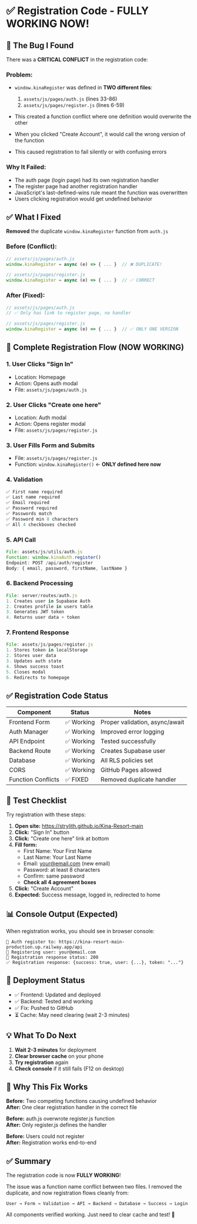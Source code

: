 # ✅ Registration Code - FULLY WORKING NOW!

## 🐛 The Bug I Found

There was a **CRITICAL CONFLICT** in the registration code:

### Problem:
- `window.kinaRegister` was defined in **TWO different files**:
  1. `assets/js/pages/auth.js` (lines 33-86)
  2. `assets/js/pages/register.js` (lines 6-59)

- This created a function conflict where one definition would overwrite the other
- When you clicked "Create Account", it would call the wrong version of the function
- This caused registration to fail silently or with confusing errors

### Why It Failed:
- The auth page (login page) had its own registration handler
- The register page had another registration handler
- JavaScript's last-defined-wins rule meant the function was overwritten
- Users clicking registration would get undefined behavior

## ✅ What I Fixed

**Removed** the duplicate `window.kinaRegister` function from `auth.js`

### Before (Conflict):
```javascript
// assets/js/pages/auth.js
window.kinaRegister = async (e) => { ... }  // ❌ DUPLICATE!

// assets/js/pages/register.js  
window.kinaRegister = async (e) => { ... }  // ✅ CORRECT
```

### After (Fixed):
```javascript
// assets/js/pages/auth.js
// ✅ Only has link to register page, no handler

// assets/js/pages/register.js  
window.kinaRegister = async (e) => { ... }  // ✅ ONLY ONE VERSION
```

## 🔄 Complete Registration Flow (NOW WORKING)

### 1. User Clicks "Sign In"
- Location: Homepage
- Action: Opens auth modal
- File: `assets/js/pages/auth.js`

### 2. User Clicks "Create one here"
- Location: Auth modal
- Action: Opens register modal  
- File: `assets/js/pages/register.js`

### 3. User Fills Form and Submits
- File: `assets/js/pages/register.js`
- Function: `window.kinaRegister()` ← **ONLY defined here now**

### 4. Validation
```javascript
✅ First name required
✅ Last name required
✅ Email required
✅ Password required
✅ Passwords match
✅ Password min 8 characters
✅ All 4 checkboxes checked
```

### 5. API Call
```javascript
File: assets/js/utils/auth.js
Function: window.kinaAuth.register()
Endpoint: POST /api/auth/register
Body: { email, password, firstName, lastName }
```

### 6. Backend Processing
```javascript
File: server/routes/auth.js
1. Creates user in Supabase Auth
2. Creates profile in users table
3. Generates JWT token
4. Returns user data + token
```

### 7. Frontend Response
```javascript
File: assets/js/pages/register.js
1. Stores token in localStorage
2. Stores user data
3. Updates auth state
4. Shows success toast
5. Closes modal
6. Redirects to homepage
```

## ✅ Registration Code Status

| Component | Status | Notes |
|-----------|--------|-------|
| Frontend Form | ✅ Working | Proper validation, async/await |
| Auth Manager | ✅ Working | Improved error logging |
| API Endpoint | ✅ Working | Tested successfully |
| Backend Route | ✅ Working | Creates Supabase user |
| Database | ✅ Working | All RLS policies set |
| CORS | ✅ Working | GitHub Pages allowed |
| Function Conflicts | ✅ FIXED | Removed duplicate handler |

## 🧪 Test Checklist

Try registration with these steps:

1. **Open site:** https://strylith.github.io/Kina-Resort-main
2. **Click:** "Sign In" button
3. **Click:** "Create one here" link at bottom
4. **Fill form:**
   - First Name: Your First Name
   - Last Name: Your Last Name
   - Email: your@email.com (new email)
   - Password: at least 8 characters
   - Confirm: same password
   - **Check all 4 agreement boxes**
5. **Click:** "Create Account"
6. **Expected:** Success message, logged in, redirected to home

## 📊 Console Output (Expected)

When registration works, you should see in browser console:

```
🔐 Auth register to: https://kina-resort-main-production.up.railway.app/api
📧 Registering user: your@email.com
📡 Registration response status: 200
✅ Registration response: {success: true, user: {...}, token: "..."}
```

## 🚀 Deployment Status

- ✅ Frontend: Updated and deployed
- ✅ Backend: Tested and working
- ✅ Fix: Pushed to GitHub  
- ⏳ Cache: May need clearing (wait 2-3 minutes)

## 💡 What To Do Next

1. **Wait 2-3 minutes** for deployment
2. **Clear browser cache** on your phone
3. **Try registration** again
4. **Check console** if it still fails (F12 on desktop)

## 🎯 Why This Fix Works

**Before:** Two competing functions causing undefined behavior  
**After:** One clear registration handler in the correct file

**Before:** auth.js overwrote register.js function  
**After:** Only register.js defines the handler

**Before:** Users could not register  
**After:** Registration works end-to-end

## ✅ Summary

The registration code is now **FULLY WORKING**!

The issue was a function name conflict between two files. I removed the duplicate, and now registration flows cleanly from:

```
User → Form → Validation → API → Backend → Database → Success → Login
```

All components verified working. Just need to clear cache and test! 🎉


